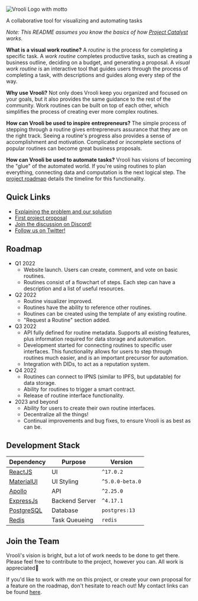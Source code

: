 ![Vrooli Logo with motto](images/Vrooli-display.png)

A collaborative tool for visualizing and automating tasks

*Note: This README assumes you know the basics of how [Project Catalyst](https://projectcatalyst.org/resources/what-is-project-catalyst) works.*

**What is a visual work routine?** A *routine* is the process for completing a specific task. A *work routine* completes productive tasks, such as creating a business outline, deciding on a budget, and generating a proposal. A *visual work routine* is an interactive tool that guides users through the process of completing a task, with descriptions and guides along every step of the way.

**Why use Vrooli?** Not only does Vrooli keep you organized and focused on your goals, but it also provides the same guidance to the rest of the community. Work routines can be built on top of each other, which simplifies the process of creating ever more complex routines.

**How can Vrooli be used to inspire entrepreneurs?** The simple process of stepping through a routine gives entrepreneurs assurance that they are on the right track. Seeing a routine's progress also provides a sense of accomplishment and motivation. Complicated or incomplete sections of popular routines can become great business proposals.

**How can Vrooli be used to automate tasks?** Vrooli has visions of becoming the "glue" of the automated world. If you're using routines to plan everything, connecting data and computation is the next logical step. The [project roadmap](#roadmap) details the timeline for this functionality.

## Quick Links
- [Explaining the problem and our solution](https://matthalloran8.medium.com/the-next-generation-of-global-collaboration-a4839766e29e)
- [First project proposal](https://cardano.ideascale.com/a/dtd/Community-Made-Interactive-Guides/367058-48088)
- [Join the discussion on Discord!](https://discord.gg/RzDCvUDK)
- [Follow us on Twitter!](https://twitter.com/VrooliOfficial)

## Roadmap
 - Q1 2022 
    - Website launch. Users can create, comment, and vote on basic routines. 
    - Routines consist of a flowchart of steps. Each step can have a description and a list of useful resources.
 - Q2 2022
    - Routine visualizer improved.
    - Routines have the ability to reference other routines.
    - Routines can be created using the template of any existing routine.
    - "Request a Routine" section added.
 - Q3 2022
    - API fully defined for routine metadata. Supports all existing features, plus information required for data storage and automation.
    - Development started for connecting routines to specific user interfaces. This functionality allows for users to step through routines much easier, and is an important precursor for automation.
    - Integration with DIDs, to act as a reputation system.
- Q4 2022
    - Routines can connect to IPNS (similar to IPFS, but updatable) for data storage.
    - Ability for routines to trigger a smart contract.
    - Release of routine interface functionality.
- 2023 and beyond
    - Ability for users to create their own routine interfaces.
    - Decentralize all the things!
    - Continual improvements and bug fixes, to ensure Vrooli is as best as can be.

## Development Stack
| Dependency  | Purpose  |  Version  |
|---|---|---|
| [ReactJS](https://reactjs.org/)  | UI  |  `^17.0.2` |
| [MaterialUI](https://material-ui.com/)  | UI Styling  |  `^5.0.0-beta.0`  |
| [Apollo](https://www.apollographql.com/)  | API |  `^2.25.0` |
| [ExpressJs](https://expressjs.com/)  |  Backend Server  | `^4.17.1` |
| [PostgreSQL](https://www.postgresql.org/)  | Database  | `postgres:13` |
| [Redis](https://redis.io/) | Task Queueing | `redis` |

## Join the Team
Vrooli's vision is bright, but a lot of work needs to be done to get there. Please feel free to contribute to the project, however you can. All work is appreciated💙 

If you'd like to work with me on this project, or create your own proposal for a feature on the roadmap, don't hesitate to reach out! My contact links can be found [here](https://matthalloran.info).
